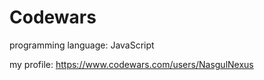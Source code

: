 # Codewars

programming language: JavaScript

my profile: https://www.codewars.com/users/NasgulNexus
